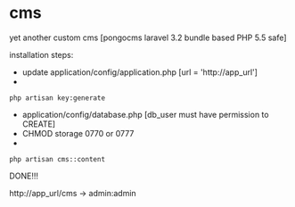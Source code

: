 cms
===

yet another custom cms [pongocms laravel 3.2 bundle based PHP 5.5 safe]

installation steps:

 - update application/config/application.php [url = 'http://app_url']
 - 
 ```
php artisan key:generate
```
 - application/config/database.php [db_user must have permission to CREATE]
 - CHMOD storage 0770 or 0777
 - 
 ```
php artisan cms::content
```

DONE!!!

http://app_url/cms -> admin:admin
